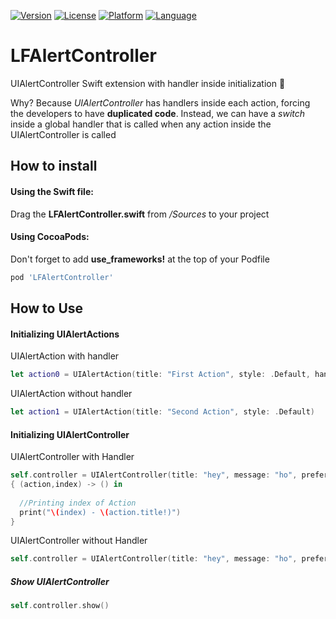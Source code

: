 [![Version](https://img.shields.io/cocoapods/v/LFAlertController.svg?style=flat)](http://cocoapods.org/pods/LFAlertController)
[![License](https://img.shields.io/cocoapods/l/LFAlertController.svg?style=flat)](http://cocoapods.org/pods/LFAlertController)
[![Platform](https://img.shields.io/cocoapods/p/LFAlertController.svg?style=flat)](http://cocoapods.org/pods/LFAlertController)
[![Language](https://img.shields.io/badge/swift-2.1-orange.svg)](http://swift.org)

# LFAlertController
UIAlertController Swift extension with handler inside initialization :large_orange_diamond:

Why? Because _UIAlertController_ has handlers inside each action, forcing the developers to have **duplicated code**. Instead, we can have a _switch_ inside a global handler that is called when any action inside the UIAlertController is called

## How to install

#### Using the Swift file:
Drag the **LFAlertController.swift** from */Sources* to your project

#### Using CocoaPods:
Don't forget to add **use_frameworks!** at the top of your Podfile
``` ruby
pod 'LFAlertController'
```

## How to Use

#### Initializing UIAlertActions

UIAlertAction with handler
``` swift
let action0 = UIAlertAction(title: "First Action", style: .Default, handler: nil)
```
UIAlertAction without handler
``` swift
let action1 = UIAlertAction(title: "Second Action", style: .Default)
```

#### Initializing UIAlertController
UIAlertController with Handler
``` swift
self.controller = UIAlertController(title: "hey", message: "ho", preferredStyle: .Alert,actions:[action0,action1]) 
{ (action,index) -> () in
      
  //Printing index of Action
  print("\(index) - \(action.title!)")
}
```

UIAlertController without Handler
``` swift
self.controller = UIAlertController(title: "hey", message: "ho", preferredStyle: .Alert, actions: [action0,action1])
```

##### Show UIAlertController
``` swift
self.controller.show()
```

